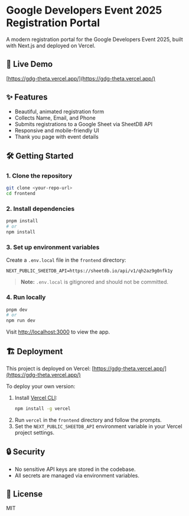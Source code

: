 # Google Developers Event 2025 Registration Portal

A modern registration portal for the Google Developers Event 2025, built with Next.js and deployed on Vercel.

## 🚀 Live Demo

[https://gdg-theta.vercel.app/](https://gdg-theta.vercel.app/)

## ✨ Features
- Beautiful, animated registration form
- Collects Name, Email, and Phone
- Submits registrations to a Google Sheet via SheetDB API
- Responsive and mobile-friendly UI
- Thank you page with event details

## 🛠️ Getting Started

### 1. Clone the repository
```sh
git clone <your-repo-url>
cd frontend
```

### 2. Install dependencies
```sh
pnpm install
# or
npm install
```

### 3. Set up environment variables
Create a `.env.local` file in the `frontend` directory:
```
NEXT_PUBLIC_SHEETDB_API=https://sheetdb.io/api/v1/qh2az9g0nfk1y
```

> **Note:** `.env.local` is gitignored and should not be committed.

### 4. Run locally
```sh
pnpm dev
# or
npm run dev
```

Visit [http://localhost:3000](http://localhost:3000) to view the app.

## 🏗️ Deployment
This project is deployed on Vercel: [https://gdg-theta.vercel.app/](https://gdg-theta.vercel.app/)

To deploy your own version:
1. Install [Vercel CLI](https://vercel.com/docs/cli):
   ```sh
   npm install -g vercel
   ```
2. Run `vercel` in the `frontend` directory and follow the prompts.
3. Set the `NEXT_PUBLIC_SHEETDB_API` environment variable in your Vercel project settings.

## 🔒 Security
- No sensitive API keys are stored in the codebase.
- All secrets are managed via environment variables.

## 📄 License
MIT

